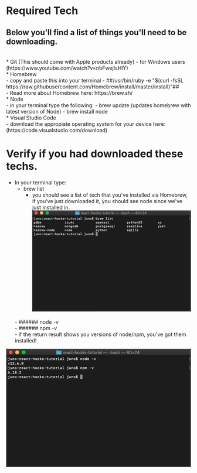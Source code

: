 # Required Tech 

## Below you'll find a list of things you'll need to be downloading. 
<br/>
* Git (This should come with Apple products already)
    - for Windows users (https://www.youtube.com/watch?v=nbFwejIsHlY)
<br/>
* Homebrew <br/>
    - copy and paste this into your terminal
        - ##/usr/bin/ruby -e "$(curl -fsSL https://raw.githubusercontent.com/Homebrew/install/master/install)"##
        <br/>
    - Read more about Homebrew here: https://brew.sh/
<br/>
* Node <br/>
    - in your terminal type the following: 
        - brew update (updates homebrew with latest version of Node)
        - brew install node 
<br/>
* Visual Studio Code <br/>
    - download the appropiate operating system for your device here: (https://code.visualstudio.com/download)

# Verify if you had downloaded these techs. 
- In your terminal type: 
    <br/>
    - brew list <br/>
        - you should see a list of tech that you've installed via Homebrew, if you've just downloaded it, you should see node since we've just installed in. <br/>
![brew-list](brew-list.png)
    <br/>
    - ###### node -v <br/>
    - ###### npm -v <br/>
        - if the return result shows you versions of node/npm, you've got them installed! <br/>
![node-npm](node-npm.png)